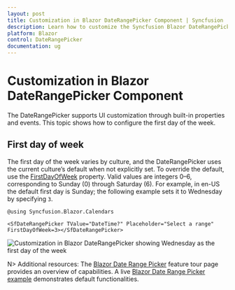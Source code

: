 ```yaml
---
layout: post
title: Customization in Blazor DateRangePicker Component | Syncfusion
description: Learn how to customize the Syncfusion Blazor DateRangePicker, including configuring the first day of the week with the FirstDayOfWeek property.
platform: Blazor
control: DateRangePicker
documentation: ug
---
```


# Customization in Blazor DateRangePicker Component

The DateRangePicker supports UI customization through built-in properties and events. This topic shows how to configure the first day of the week.

## First day of week

The first day of the week varies by culture, and the DateRangePicker uses the current culture’s default when not explicitly set. To override the default, use the [FirstDayOfWeek](https://help.syncfusion.com/cr/blazor/Syncfusion.Blazor.Calendars.DateRangePickerModel-1.html#Syncfusion_Blazor_Calendars_DateRangePickerModel_1_FirstDayOfWeek) property. Valid values are integers 0–6, corresponding to Sunday (0) through Saturday (6). For example, in en-US the default first day is Sunday; the following example sets it to Wednesday by specifying `3`.

```cshtml
@using Syncfusion.Blazor.Calendars

<SfDateRangePicker TValue="DateTime?" Placeholder="Select a range" FirstDayOfWeek=3></SfDateRangePicker>
```

![Customization in Blazor DateRangePicker showing Wednesday as the first day of the week](./images/blazor-daterangepicker-customization.png)

N> Additional resources: The [Blazor Date Range Picker](https://www.syncfusion.com/blazor-components/blazor-daterangepicker) feature tour page provides an overview of capabilities. A live [Blazor Date Range Picker example](https://blazor.syncfusion.com/demos/daterangepicker/default-functionalities?theme=bootstrap5) demonstrates default functionalities.